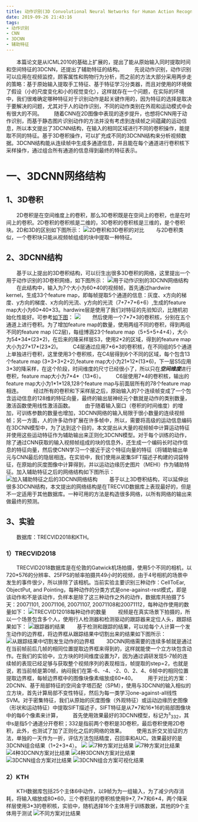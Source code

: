 ```yaml
---
title: 动作识别(3D Convolutional Neural Networks for Human Action Recognition, PAMI 2013)
date: 2019-09-26 21:43:16
tags:
- 动作识别
- CNN
- 3DCNN
- 辅助特征
---
```

&emsp;&emsp;本篇论文是从ICML2010的基础上扩展的，提出了能从原始输入同时提取时间和空间特征的3DCNN，还提出了辅助特征的结构。
&emsp;&emsp;先说动作识别，动作识别可以应用在视频监控，顾客属性和购物行为分析，而之前的方法大部分采用两步走的策略：基于原始输入提取手工特征、基于特征学习分类器，而且对使用的环境做了假设（小的尺度变化和小的视觉变化），这样就存在一个问题，在实际的环境中，我们很难确定哪种特征对于识别动作是起关键作用的，因为特征的选择是取决于要解决的问题，尤其对于人的动作识别，不同的动作类别在外观和运动模式中会有很大的不同。
&emsp;&emsp;随着CNN在2D图像中表现的逐步提升，也想将CNN用于动作识别，而基于静态图片识别动作的方法并没有考虑到连续帧之间蕴藏的运动信息，所以本文提出了3DCNN结构，在输入的相同区域进行不同的卷积操作，能提取不同的特征。基于3D卷积操作，可以扩充成不同的3DCNN结构来分析视频数据。3DCNN结构能从连续帧中生成多通道信息，并且能在每个通道进行卷积核下采样操作，通过组合所有通道的信息得到最终的特征表示。
# 一、3DCNN网络结构
## 1、3D卷积
&emsp;&emsp;2D卷积是在空间维度上的卷积，那么3D卷积既是在空间上的卷积，也是在时间上的卷积。2D卷积的卷积核是二维的，3D卷积的卷积核是三维的，是个卷积块。2D和3D的区别如下图所示：
![](/images/3D/conv.png "2D卷积和3D卷积的对比")
&emsp;&emsp;与2D卷积类似，一个卷积块只能从视频帧组成的块中提取一种特征。
## 2、3DCNN结构
&emsp;&emsp;基于以上提出的3D卷积结构，可以衍生出很多3D卷积的网络，这里提出一个用于动作识别的3D卷积网络，如下图所示：
![](/images/3D/3DCNN.png "用于动作识别的3DCNN网络结构")
&emsp;&emsp;在此结构中，输入为7个大小为60\*40的视频帧，首先通过hardwire kernel，生成33个feature map，即每帧提取5个通道的信息：灰度、x方向的梯度、y方向的梯度、x方向的光流、y方向的光流（7+7+7+6+6）,生成的feature map大小为60\*40\*33。hardwire层是使用了我们对特征的先验知识，比随机初始化性能好。可参考[如下图](https://blog.csdn.net/zouxy09/article/details/9002508)：
![](/images/3D/hardwire.png "")
&emsp;&emsp;然后使用一个7\*7\*3的卷积核，分别在五个通道上进行卷积。为了增加feature map的数量，使用两组不同的卷积，得到两组不同的feature map (C2层)，每组博涵23个feature map（5+5+5+4+4），大小为54\*34\*(23\*2)，在后来的降采样层S3，使用2\*2的区域，得到的feature map大小为27\*17\*(23\*2)。
&emsp;&emsp;C4层通过应用7\*6\*3的卷积核，在不同组的5个通道上单独进行卷积，这里使用3个卷积核，在C4层得到6个不同的区域，每个包含13个feature map (3+3+3+2+2),feature map大小为21\*12\*(13\*6)，下一层S5应用3\*3的降采样，在这个阶段，时间维度的尺寸已经很小了，所以只在***空间维度***进行卷积，feature map大小为7\*4\*（13\*6）。
&emsp;&emsp;C6层使用7\*4的卷积核，输出的feature map大小为1\*1\*128,128个feature map与前面层所有的78个feature map相连。
&emsp;&emsp;经过所有的卷积和下采样层之后，原始输入的7个连续帧变成了一个包含运动信息的128维的特征向量，最终的输出层神经元个数就是动作的类别数量，激活函数使用线性激活函数。
&emsp;&emsp;由于随着输入窗口（卷积的时间维度）的增加，可训练参数的数量也增加，3DCNN网络的输入局限于很小数量的连续视频帧；另一方面，人的许多动作扩展在许多帧中，所以，需要将高级的运动信息编码在3DCNN模型中，为了达到这个目的，本文提出从大量的视频帧中计算运动特征并使用这些运动特征作为辅助输出来正则化3DCNN模型。对于每个训练的动作，除了通过CNN获取的输入视频帧组成的块的信息外，还生成一个编码长时动作信息的特征向量，然后使CNN学习一个接近于这个特征向量的特征（将辅助输出单元与CNN最后的隐层相连。在实验中，我们使用从密集SIFT描述子构建的词袋特征，在原始的灰度图像中计算得到，并以运动边缘历史图片（MEHI）作为辅助特征。加入辅助特征之后的网络结构如下图所示：
![](/images/3D/auxiliary.png "加入辅助特征之后的3DCNN网络结构")
&emsp;&emsp;基于以上3D卷积结构，可以延伸出很多3DCNN结构，本文提出的网络结构是在TRECVID数据库上表现最好的，但是不一定适用于其他数据库。一种可用的方法是构造很多网络，以所有网络的输出来做最终的预测。
## 3、实验
&emsp;&emsp;数据库：TRECVID2018和KTH。
### 1）TRECVID2018
&emsp;&emsp;TRECVID2018数据库是在伦敦的Gatwick机场拍摄，使用5个不同的相机，以720\*576的分辨率、25FPS的帧率拍摄共49小时的视频，由于4号相机的场景中发生的事件很少，所以排除了该相机。当前实验主要识别三种动作：CellToEar, ObjectPut, and Pointing，每种动作的分类方式是one-against-rest模式，即是该动作和不是该动作，负样本是除了这三种动作之外的动作，数据库共拍摄了5天：20071101, 20071106, 20071107, 20071108和20071112，每种动作使用的数量如下：
![](/images/3D/TRECVID1.png "TRECVID12018每种动作的数量")
&emsp;&emsp;视频是在真实场景下拍摄的，所以一个场景包含多个人，使用行人检测器和检测驱动的跟踪器来定位人头，跟踪结果如下：
![](/images/3D/sample_human.png "跟踪器的结果")
&emsp;&emsp;基于检测和跟踪的结果，可以给每个人计算一个发生动作的边界框，将边界框从跟踪结果中切割出来的结果如下图所示：
![](/images/3D/crop.png "从跟踪结果中切割发生动作的边界框")
&emsp;&emsp;3DCNN网络需要的连续多帧就是通过在当前帧前后几帧的相同位置提取边界框来得到的，这样就能使一个立方块包含动作。在我们的实验中，立方块的时间维度设置为7，因为通过调研发现5-7帧的连续帧的表现已经足够与获取整个视频序列的表现相当，帧提取的step=2，也就是说，若当前帧是第0帧，纳闷我们在第-6、-4、-2、0、2、4、6帧中的相同位置提取边界框，每帧边界框中的图像块像素缩放成60\*40。
&emsp;&emsp;用于对比的方案：2DCNN、基于局部特征的空间金字塔匹配（SPM），使用与3DCNN的输入相似的立方块，首先计算局部不变性特征，然后为每一类学习one-against-all线性SVM。对于密集特征，我们从原始的灰度图像（外观特征）或运动边缘历史图像（形状和运动特征）中提取SIFT描述子，SIFT特征是从7\*7和16\*16的局部图像块中的每6个像素来计算，
&emsp;&emsp;首先使用效果最好的3DCNN模型，标记为<sup>s</sup><sub>332</sub>，其中s是指5个通道分开卷积；332是指前两个卷积是3D卷积，最后卷积使用2D卷积，此外，也测试了加了正则化之后的网络的效果。
&emsp;&emsp;使用五折交叉验证的方法，单独的一天作为一折，评估方法包括精度，召回率和AUC。效果最好的是3DCNN组合结果（1+2+3+4）。
![](/images/3D/performance1.png "")
![](/images/3D/performance2.png "7种方案对比结果")
![](/images/3D/performance3.png "7种方案对比结果")
![](/images/3D/performance4.png "4种3DCNN方案对比结果")
![](/images/3D/performance5.png "4种3DCNN方案对比结果")
![](/images/3D/performance6.png "3DCNN组合方案对比结果")
![](/images/3D/vis1.png "3DCNN组合方案可视化结果")
### 2）KTH
&emsp;&emsp;KTH数据库包括25个主体6中动作，以9帧为为一组输入，为了减少内存消耗，将输入缩放成80\*60，三个卷积层的卷积核使用9\*7, 7\*7和6\*4，两个降采样层使用3\*3的卷积核，实验中，随机选择16个主体用于训练数据，其他的9个主体用于测试
![](/images/3D/performance7.png "不同方案对比结果")


